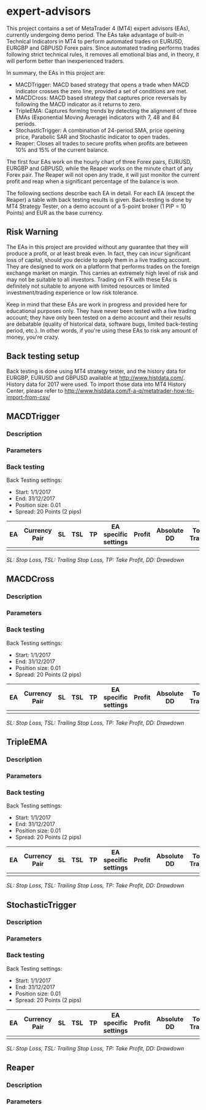 # expert-advisors
This project contains a set of MetaTrader 4 (MT4) expert advisors (EAs), currently undergoing demo period.
The EAs take advantage of built-in Technical Indicators in MT4 to perform automated trades on EURUSD, EURGBP and GBPUSD Forex pairs.
Since automated trading performs trades following strict technical rules, it removes all emotional bias and, in theory, it will perform better than inexperienced traders.

In summary, the EAs in this project are:
* MACDTrigger: MACD based strategy that opens a trade when MACD indicator crosses the zero line, provided a set of conditions are met.
* MACDCross: MACD based strategy that captures price reversals by following the MACD indicator as it returns to zero.
* TripleEMA: Captures forming trends by detecting the alignment of three EMAs (Exponential Moving Average) indicators with 7, 48 and 84 periods.
* StochasticTrigger: A combination of 24-period SMA, price opening price, Parabolic SAR and Stochastic indicator to open trades.
* Reaper: Closes all trades to secure profits when profits are between 10% and 15% of the current balance.

The first four EAs work on the hourly chart of three Forex pairs, EURUSD, EURGBP and GBPUSD, while the Reaper works on the minute chart of any Forex pair. The Reaper will not open any trade, it will just monitor the current profit and reap when a significant percentage of the balance is won.

The following sections describe each EA in detail. For each EA (except the Reaper) a table with back testing results is given. Back-testing is done by MT4 Strategy Tester, on a demo account of a 5-point broker (1 PIP = 10 Points) and EUR as the base currency. 

## Risk Warning

The EAs in this project are provided without any guarantee that they will produce a profit, or at least break even. In fact, they can incur significant loss of capital, should you decide to apply them in a live trading account. They are designed to work on a platform that performs trades on the foreign exchange market on margin. This carries an extremely high level of risk and may not be suitable to all investors. Trading on FX with these EAs is definitely not suitable to anyone with limited resources or limited investment/trading experience or low risk tolerance.

Keep in mind that these EAs are work in progress and provided here for educational purposes only. They have never been tested with a live trading account; they have only been tested on a demo account and their results are debatable (quality of historical data, software bugs, limited back-testing period, etc.). In other words, if you're using these EAs to risk any amount of money, you're crazy.

## Back testing setup

Back testing is done using MT4 strategy tester, and the history data for EURGBP, EURUSD and GBPUSD available at http://www.histdata.com/. History data for 2017 were used. To import those data into MT4 History Center, please refer to http://www.histdata.com/f-a-q/metatrader-how-to-import-from-csv/

## MACDTrigger

### Description

### Parameters

### Back testing

Back Testing settings:
* Start: 1/1/2017
* End: 31/12/2017
* Position size: 0.01
* Spread: 20 Points (2 pips)

| EA | Currency Pair | SL | TSL | TP | EA specific settings | Profit | Absolute DD | Total Trades | Profit Trades (%) | Largest (Average) Profit | Largest (Average) Loss |
| --- | --- | --- | --- | --- | --- | --- | --- | --- | --- | --- | --- |
| | | | | | | | | | | | |

*SL: Stop Loss, TSL: Trailing Stop Loss, TP: Take Profit, DD: Drawdown*

## MACDCross

### Description

### Parameters

### Back testing

Back Testing settings:
* Start: 1/1/2017
* End: 31/12/2017
* Position size: 0.01
* Spread: 20 Points (2 pips)

| EA | Currency Pair | SL | TSL | TP | EA specific settings | Profit | Absolute DD | Total Trades | Profit Trades (%) | Largest (Average) Profit | Largest (Average) Loss |
| --- | --- | --- | --- | --- | --- | --- | --- | --- | --- | --- | --- |
| | | | | | | | | | | | |

*SL: Stop Loss, TSL: Trailing Stop Loss, TP: Take Profit, DD: Drawdown*

## TripleEMA

### Description

### Parameters

### Back testing

Back Testing settings:
* Start: 1/1/2017
* End: 31/12/2017
* Position size: 0.01
* Spread: 20 Points (2 pips)

| EA | Currency Pair | SL | TSL | TP | EA specific settings | Profit | Absolute DD | Total Trades | Profit Trades (%) | Largest (Average) Profit | Largest (Average) Loss |
| --- | --- | --- | --- | --- | --- | --- | --- | --- | --- | --- | --- |
| | | | | | | | | | | | |

*SL: Stop Loss, TSL: Trailing Stop Loss, TP: Take Profit, DD: Drawdown*

## StochasticTrigger

### Description

### Parameters

### Back testing

Back Testing settings:
* Start: 1/1/2017
* End: 31/12/2017
* Position size: 0.01
* Spread: 20 Points (2 pips)

| EA | Currency Pair | SL | TSL | TP | EA specific settings | Profit | Absolute DD | Total Trades | Profit Trades (%) | Largest (Average) Profit | Largest (Average) Loss |
| --- | --- | --- | --- | --- | --- | --- | --- | --- | --- | --- | --- |
| | | | | | | | | | | | |

*SL: Stop Loss, TSL: Trailing Stop Loss, TP: Take Profit, DD: Drawdown*

## Reaper

### Description

### Parameters